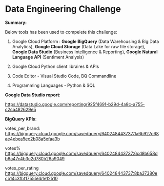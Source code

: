 # Data Engineering Challenge

<B>Summary:</B>

Below tools has been used to compelete this challenge:

1. Google Cloud Platform :
  <B>Google BigQuery</B> (Data Warehousing & Big Data Analytics),
  <B>Google Cloud Storage</B> (Data Lake for raw file storage),
  <B>Google Data Studio</B> (Business Intelligence & Reporting),
  <B>Google Natural Language API</B> (Sentiment Analysis)

2. Google Cloud Python client libraires & APIs

3. Code Editor - Visual Studio Code, BQ Commandline

4. Programming Languages - Python & SQL

<B>Google Data Studio report:</B>

https://datastudio.google.com/reporting/925f4691-b29d-4a8c-a755-c2ca482629e5

<B>BigQuery KPIs:</B>

votes_per_brand:
https://bigquery.cloud.google.com/savedquery/640248443737:1a6b927c68ae4ebea5ec2b08a5efaa3b

votes%
https://bigquery.cloud.google.com/savedquery/640248443737:6cd8b658db6a47c4b3c2d780b26a9049

votes_per_rating
https://bigquery.cloud.google.com/savedquery/640248443737:8ba37380ecb14c3fbf175556b1e12510
